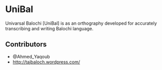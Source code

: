 UniBal
======

Univarsal Balochi [UniBal] is as an orthography developed for accurately transcribing and writing Balochi language.

Contributors
---

- @Ahmed_Yaqoub 
- http://tajbaloch.wordpress.com/
